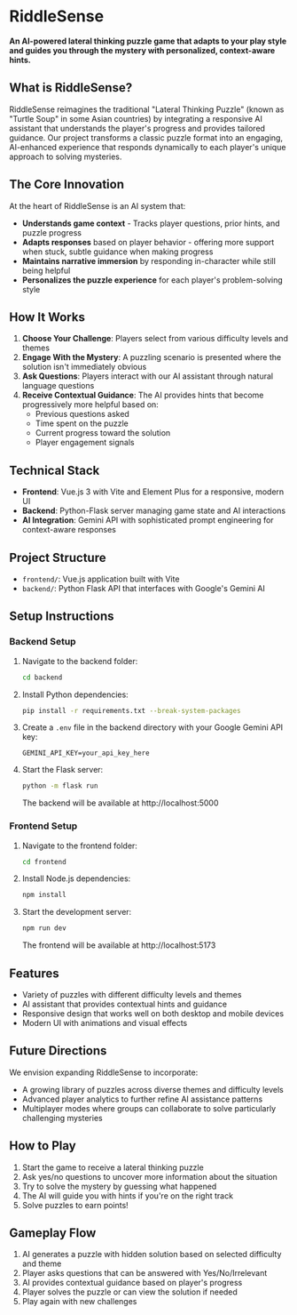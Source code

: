 # RiddleSense

**An AI-powered lateral thinking puzzle game that adapts to your play style and guides you through the mystery with personalized, context-aware hints.**

## What is RiddleSense?

RiddleSense reimagines the traditional "Lateral Thinking Puzzle" (known as "Turtle Soup" in some Asian countries) by integrating a responsive AI assistant that understands the player's progress and provides tailored guidance. Our project transforms a classic puzzle format into an engaging, AI-enhanced experience that responds dynamically to each player's unique approach to solving mysteries.

## The Core Innovation

At the heart of RiddleSense is an AI system that:
- **Understands game context** - Tracks player questions, prior hints, and puzzle progress
- **Adapts responses** based on player behavior - offering more support when stuck, subtle guidance when making progress
- **Maintains narrative immersion** by responding in-character while still being helpful
- **Personalizes the puzzle experience** for each player's problem-solving style

## How It Works

1. **Choose Your Challenge**: Players select from various difficulty levels and themes
2. **Engage With the Mystery**: A puzzling scenario is presented where the solution isn't immediately obvious
3. **Ask Questions**: Players interact with our AI assistant through natural language questions
4. **Receive Contextual Guidance**: The AI provides hints that become progressively more helpful based on:
   - Previous questions asked
   - Time spent on the puzzle
   - Current progress toward the solution
   - Player engagement signals

## Technical Stack

- **Frontend**: Vue.js 3 with Vite and Element Plus for a responsive, modern UI
- **Backend**: Python-Flask server managing game state and AI interactions
- **AI Integration**: Gemini API with sophisticated prompt engineering for context-aware responses

## Project Structure

- `frontend/`: Vue.js application built with Vite
- `backend/`: Python Flask API that interfaces with Google's Gemini AI

## Setup Instructions

### Backend Setup

1. Navigate to the backend folder:
   ```bash
   cd backend
   ```

2. Install Python dependencies:
   ```bash
   pip install -r requirements.txt --break-system-packages
   ```

3. Create a `.env` file in the backend directory with your Google Gemini API key:
   ```
   GEMINI_API_KEY=your_api_key_here
   ```

4. Start the Flask server:
   ```bash
   python -m flask run
   ```
   The backend will be available at http://localhost:5000

### Frontend Setup

1. Navigate to the frontend folder:
   ```bash
   cd frontend
   ```

2. Install Node.js dependencies:
   ```bash
   npm install
   ```

3. Start the development server:
   ```bash
   npm run dev
   ```
   The frontend will be available at http://localhost:5173

## Features

- Variety of puzzles with different difficulty levels and themes
- AI assistant that provides contextual hints and guidance
- Responsive design that works well on both desktop and mobile devices
- Modern UI with animations and visual effects

## Future Directions

We envision expanding RiddleSense to incorporate:
- A growing library of puzzles across diverse themes and difficulty levels
- Advanced player analytics to further refine AI assistance patterns
- Multiplayer modes where groups can collaborate to solve particularly challenging mysteries

## How to Play

1. Start the game to receive a lateral thinking puzzle
2. Ask yes/no questions to uncover more information about the situation
3. Try to solve the mystery by guessing what happened
4. The AI will guide you with hints if you're on the right track
5. Solve puzzles to earn points!

## Gameplay Flow

1. AI generates a puzzle with hidden solution based on selected difficulty and theme
2. Player asks questions that can be answered with Yes/No/Irrelevant
3. AI provides contextual guidance based on player's progress
4. Player solves the puzzle or can view the solution if needed
5. Play again with new challenges
